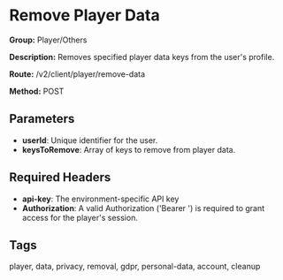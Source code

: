 # Remove Player Data

**Group:** Player/Others

**Description:** Removes specified player data keys from the user's profile.

**Route:** /v2/client/player/remove-data

**Method:** POST

## Parameters

- **userId**: Unique identifier for the user.
- **keysToRemove**: Array of keys to remove from player data.

## Required Headers

- **api-key**: The environment-specific API key
- **Authorization**: A valid Authorization ('Bearer <token>') is required to grant access for the player's session.

## Tags

player, data, privacy, removal, gdpr, personal-data, account, cleanup
